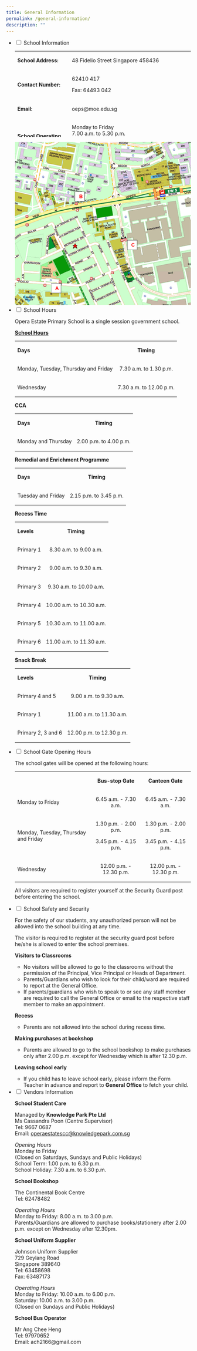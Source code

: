 ```yaml
---
title: General Information
permalink: /general-information/
description: ""
---
```

<ul class="jekyllcodex_accordion">
<li><input id="accordion1" type="checkbox" /> <label for="accordion1">School Information</label>
<div>
<table style="height: 234px;">
<tbody>
<tr style="height: 18px;">
<td style="height: 18px; width: 194px;">
<p><strong>School Address:</strong></p>
</td>
<td style="height: 18px; width: 493px;">
<p>48 Fidelio Street Singapore 458436</p>
</td>
</tr>
<tr style="height: 36px;">
<td style="height: 36px; width: 194px;">
<p><strong>Contact Number:</strong></p>
</td>
<td style="height: 36px; width: 493px;">
<p>62410 417</p>
<p>Fax: 64493 042</p>
</td>
</tr>
<tr style="height: 18px;">
<td style="height: 18px; width: 194px;">
<p><strong>Email:</strong></p>
</td>
<td style="height: 18px; width: 493px;">
<p>oeps@moe.edu.sg</p>
</td>
</tr>
<tr style="height: 54px;">
<td style="height: 54px; width: 194px;">
<p><strong>School Operating Hours:</strong></p>
</td>
<td style="height: 54px; width: 493px;">
<p>Monday to Friday<br />7.00 a.m. to 5.30 p.m.</p>
<p>Monday to Friday (during school holidays)<br />7.30 a.m. to 5.00 p.m.</p>
</td>
</tr>
<tr style="height: 36px;">
<td style="height: 36px; width: 194px;">
<p><strong>Public Bus Services Available:</strong></p>
</td>
<td style="height: 36px; width: 493px;">
<p><strong>A</strong>. 42</p>
<p>(loop service from Kembangan MRT Station)</p>
</td>
</tr>
<tr style="height: 36px;">
<td style="height: 36px; width: 194px;">&nbsp;</td>
<td style="height: 36px; width: 493px;">
<p><strong>B</strong>. 2, 7, 24, 25, 28, 30, 32, 33, 40, 67, 222, 229, 854</p>
<p>(along Upper Changi Road)</p>
</td>
</tr>
<tr style="height: 36px;">
<td style="height: 36px; width: 194px;">&nbsp;</td>
<td style="height: 36px; width: 493px;">
<p><strong>C</strong>. 16, 31, 38, 137, 196, 197, 229</p>
<p>(along Bedok South Road)</p>
</td>
</tr>
</tbody>
</table>
<img src="/images/map.png">
</div>
</li>
<li><input id="accordion2" type="checkbox" /> <label for="accordion2">School Hours</label>
<div>
<p>Opera Estate Primary School is a single session government school.</p>
<p><strong><u>School Hours</u></strong></p>
<table>
<tbody>
<tr>
<td>
<p><strong>Days</strong></p>
</td>
<td style="text-align: center;">
<p><strong>Timing</strong></p>
</td>
</tr>
<tr>
<td>
<p>Monday, Tuesday, Thursday and Friday</p>
</td>
<td style="text-align: center;">
<p>7.30 a.m. to 1.30 p.m.</p>
</td>
</tr>
<tr>
<td>
<p>Wednesday</p>
</td>
<td style="text-align: center;">
<p>7.30 a.m. to 12.00 p.m.</p>
</td>
</tr>
</tbody>
</table>
<p><strong>CCA</strong></p>
<table>
<tbody>
<tr>
<td>
<p><strong>Days</strong></p>
</td>
<td style="text-align: center;">
<p><strong>Timing</strong></p>
</td>
</tr>
<tr>
<td>
<p>Monday and Thursday</p>
</td>
<td style="text-align: center;">
<p>2.00 p.m. to 4.00 p.m.</p>
</td>
</tr>
</tbody>
</table>
<p><strong>Remedial and Enrichment Programme</strong></p>
<table>
<tbody>
<tr>
<td>
<p><strong>Days</strong></p>
</td>
<td style="text-align: center;">
<p><strong>Timing</strong></p>
</td>
</tr>
<tr>
<td>
<p>Tuesday and Friday</p>
</td>
<td style="text-align: center;">
<p>2.15 p.m. to 3.45 p.m.</p>
</td>
</tr>
</tbody>
</table>
<p><strong>Recess Time</strong></p>
<table>
<tbody>
<tr>
<td>
<p><strong>Levels</strong></p>
</td>
<td style="text-align: center;">
<p><strong>Timing</strong></p>
</td>
</tr>
<tr>
<td>
<p>Primary 1</p>
</td>
<td style="text-align: center;">
<p>8.30 a.m. to 9.00 a.m.</p>
</td>
</tr>
<tr>
<td>
<p>Primary 2</p>
</td>
<td style="text-align: center;">
<p>9.00 a.m. to 9.30 a.m.</p>
</td>
</tr>
<tr>
<td>
<p>Primary 3</p>
</td>
<td style="text-align: center;">
<p>9.30 a.m. to 10.00 a.m.</p>
</td>
</tr>
<tr>
<td>
<p>Primary 4</p>
</td>
<td style="text-align: center;">
<p>10.00 a.m. to 10.30 a.m.</p>
</td>
</tr>
<tr>
<td>
<p>Primary 5</p>
</td>
<td style="text-align: center;">
<p>10.30 a.m. to 11.00 a.m.</p>
</td>
</tr>
<tr>
<td>
<p>Primary 6</p>
</td>
<td>
<p style="text-align: center;">11.00 a.m. to 11.30 a.m.</p>
</td>
</tr>
</tbody>
</table>
<p><strong>Snack Break</strong></p>
<table>
<tbody>
<tr>
<td>
<p><strong>Levels</strong></p>
</td>
<td style="text-align: center;">
<p><strong>Timing</strong></p>
</td>
</tr>
<tr>
<td>
<p>Primary 4 and 5</p>
</td>
<td style="text-align: center;">
<p>9.00 a.m. to 9.30 a.m.</p>
</td>
</tr>
<tr>
<td>
<p>Primary 1</p>
</td>
<td style="text-align: center;">
<p>11.00 a.m. to 11.30 a.m.</p>
</td>
</tr>
<tr>
<td>
<p>Primary 2, 3 and 6</p>
</td>
<td style="text-align: center;">
<p>12.00 p.m. to 12.30 p.m.</p>
</td>
</tr>
</tbody>
</table>
</div>
</li>
<li><input id="accordion3" type="checkbox" /> <label for="accordion3">School Gate Opening Hours</label>
<div>
<p>The school gates will be opened at the following hours:</p>
<table>
<tbody>
<tr>
<td>&nbsp;</td>
<td style="text-align: center;">
<p><strong>Bus-stop Gate</strong></p>
</td>
<td style="text-align: center;">
<p><strong>Canteen Gate</strong></p>
</td>
</tr>
<tr>
<td>
<p>Monday to Friday</p>
</td>
<td style="text-align: center;">
<p>6.45 a.m. - 7.30 a.m.</p>
</td>
<td style="text-align: center;">
<p>6.45 a.m. - 7.30 a.m.</p>
</td>
</tr>
<tr>
<td>
<p>Monday, Tuesday, Thursday and Friday</p>
</td>
<td style="text-align: center;">
<p>1.30 p.m. - 2.00 p.m.</p>
<p>3.45 p.m. - 4.15 p.m.</p>
</td>
<td style="text-align: center;">
<p>1.30 p.m. - 2.00 p.m.</p>
<p>3.45 p.m. - 4.15 p.m.</p>
</td>
</tr>
<tr>
<td>
<p>Wednesday</p>
</td>
<td style="text-align: center;">
<p>12.00 p.m. - 12.30 p.m.</p>
</td>
<td style="text-align: center;">
<p>12.00 p.m. - 12.30 p.m.</p>
</td>
</tr>
</tbody>
</table>
<p>All visitors are required to register yourself at the Security Guard post before entering the school.</p>
</div>
</li>
<li><input id="accordion4" type="checkbox" /> <label for="accordion4">School Safety and Security</label>
<div>
<p>For the safety of our students, any unauthorized person will not be allowed into the school building at any time.</p>
<p>The visitor is required to register at the security guard post before he/she is allowed to enter the school premises.</p>
<p><strong>Visitors to Classrooms</strong></p>
<ul>
<li>No visitors will be allowed to go to the classrooms without the permission of the Principal, Vice Principal or Heads of Department.</li>
<li>Parents/Guardians who wish to look for their child/ward are required to report at the General Office.</li>
<li>If parents/guardians who wish to speak to or see any staff member are required to call the General Office or email to the respective staff member to make an appointment.</li>
</ul>
<p><strong>Recess</strong></p>
<ul>
<li>Parents are not allowed into the school during recess time.</li>
</ul>
<p><strong>Making purchases at bookshop</strong></p>
<ul>
<li>Parents are allowed to go to the school bookshop to make purchases only after 2.00 p.m. except for Wednesday which is after 12.30 p.m.</li>
</ul>
<p><strong>Leaving school early</strong></p>
<ul>
<li>If you child has to leave school early, please inform the Form Teacher in advance and report to&nbsp;<strong>General Office</strong>&nbsp;to fetch your child.</li>
</ul>
</div>
</li>
<li><input id="accordion5" type="checkbox" /> <label for="accordion5">Vendors Information</label>
<div>
<p><strong>School Student Care</strong></p>
<p>Managed by&nbsp;<strong>Knowledge Park Pte Ltd<br /></strong>Ms Cassandra Poon (Centre Supervisor)<br />Tel: 9667 0687<br />Email: <a href="mailto:operaestatescc@knowledgepark.com.sg">operaestatescc@knowledgepark.com.sg</a></p>
<p><em>Opening Hours<br /></em>Monday to Friday<br />(Closed on Saturdays, Sundays and Public Holidays)<br />School Term: 1.00 p.m. to 6.30 p.m.<br />School Holiday: 7.30 a.m. to 6.30 p.m.</p>
<p><strong>School Bookshop</strong></p>
<p>The Continental Book Centre<br />Tel: 62478482</p>
<p><em>Operating Hours<br /></em>Monday to Friday: 8.00 a.m. to 3.00 p.m.<br />Parents/Guardians are allowed to purchase books/stationery after 2.00 p.m. except on Wednesday after 12.30pm.</p>
<p><strong>School Uniform Supplier</strong></p>
<p>Johnson Uniform Supplier<br />729 Geylang Road<br />Singapore 389640<br />Tel: 63458698<br />Fax: 63487173</p>
<p><em>Operating Hours<br /></em>Monday to Friday: 10.00 a.m. to 6.00 p.m.<br />Saturday: 10.00 a.m. to 3.00 p.m.<br />(Closed on Sundays and Public Holidays)</p>
<p><strong>School Bus Operator</strong></p>
<p>Mr Ang Chee Heng<br />Tel: 97970652<br />Email: ach2166@gmail.com</p>
</div>
</li>
</ul>